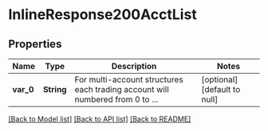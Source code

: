 # InlineResponse200AcctList

## Properties
Name | Type | Description | Notes
------------ | ------------- | ------------- | -------------
**var_0** | **String** | For multi-account structures each trading account will numbered from 0 to ... | [optional] [default to null]

[[Back to Model list]](../README.md#documentation-for-models) [[Back to API list]](../README.md#documentation-for-api-endpoints) [[Back to README]](../README.md)


